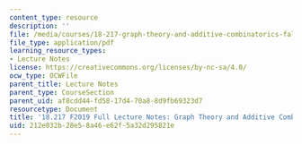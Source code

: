 ```yaml
---
content_type: resource
description: ''
file: /media/courses/18-217-graph-theory-and-additive-combinatorics-fall-2019/212e032b28e58a46e62f5a32d295821e_MIT18_217F19_full_notes.pdf
file_type: application/pdf
learning_resource_types:
- Lecture Notes
license: https://creativecommons.org/licenses/by-nc-sa/4.0/
ocw_type: OCWFile
parent_title: Lecture Notes
parent_type: CourseSection
parent_uid: af8cdd44-fd58-17d4-70a8-8d9fb69323d7
resourcetype: Document
title: '18.217 F2019 Full Lecture Notes: Graph Theory and Additive Combinatorics'
uid: 212e032b-28e5-8a46-e62f-5a32d295821e
---
```

